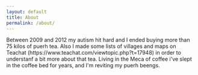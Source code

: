 ```yaml
---
layout: default
title: About
permalink: /about/
---
```


<p>
    Between 2009 and 2012 my autism hit hard and I ended buying more than 75 kilos of puerh tea. Also I made some lists of villages and maps on Teachat (https://www.teachat.com/viewtopic.php?t=17948) in order to understanf a bit more about that tea.
    Living in the Meca of coffee i've slept in the coffee bed for years, and I'm reviting my puerh beengs.
</p>

